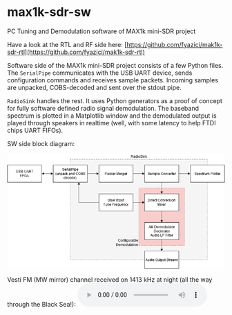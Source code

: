 max1k-sdr-sw
==

PC Tuning and Demodulation software of MAX1k mini-SDR project 

Have a look at the RTL and RF side here: [https://github.com/fyazici/mak1k-sdr-rtl](https://github.com/fyazici/mak1k-sdr-rtl)

Software side of the MAX1k mini-SDR project consists of a few Python files. The `SerialPipe` communicates with the USB UART device, sends configuration commands and receives sample packets. Incoming samples are unpacked, COBS-decoded and sent over the stdout pipe.

`RadioSink` handles the rest. It uses Python generators as a proof of concept for fully software defined radio signal demodulation. The baseband spectrum is plotted in a Matplotlib window and the demodulated output is played through speakers in realtime (well, with some latency to help FTDI chips UART FIFOs).

SW side block diagram:

![block-diagram](docs/max1k-sdr-sw-block.png)

Vesti FM (MW mirror) channel received on 1413 kHz at night (all the way through the Black Sea!):
![(download WAV file)](https://github.com/fyazici/max1k-sdr-sw/raw/master/wav/audio1413000.wav)
